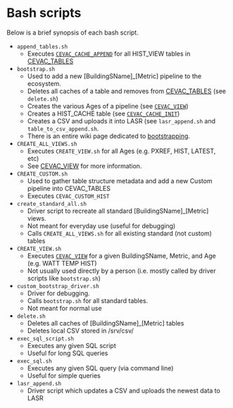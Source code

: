 # Bash scripts
Below is a brief synopsis of each bash script.

* `append_tables.sh`
  * Executes [`CEVAC_CACHE_APPEND`](https://github.com/whitedl/CEVAC/wiki/Data-Flow#cevac_cache_init-and-cevac_cache_append) for all HIST_VIEW tables in [CEVAC_TABLES](https://github.com/whitedl/CEVAC/wiki/Data-Flow#cevac_tables)
* `bootstrap.sh`
  * Used to add a new [BuildingSName]_[Metric] pipeline to the ecosystem.
  * Deletes all caches of a table and removes from [CEVAC_TABLES](https://github.com/whitedl/CEVAC/wiki/Data-Flow#cevac_tables) (see `delete.sh`)
  * Creates the various Ages of a pipeline (see [`CEVAC_VIEW`](https://github.com/whitedl/CEVAC/wiki/Data-Flow#cevac_view))
  * Creates a HIST_CACHE table (see [`CEVAC_CACHE_INIT`](https://github.com/whitedl/CEVAC/wiki/Data-Flow#cevac_cache_init-and-cevac_cache_append))
  * Creates a CSV and uploads it into LASR (see `lasr_append.sh` and `table_to_csv_append.sh`.
  * There is an entire wiki page dedicated to [bootstrapping](https://github.com/whitedl/CEVAC/wiki/Bootstrapping-the-CEVAC-Tables-Ecosystem).
* `CREATE_ALL_VIEWS.sh`
  * Executes `CREATE_VIEW.sh` for all Ages (e.g. PXREF, HIST, LATEST, etc)
  * See [CEVAC_VIEW](https://github.com/whitedl/CEVAC/wiki/Data-Flow#cevac_view) for more information.
* `CREATE_CUSTOM.sh`
  * Used to gather table structure metadata and add a new Custom pipeline into CEVAC_TABLES
  * Executes `CEVAC_CUSTOM_HIST`
* `create_standard_all.sh`
  * Driver script to recreate all standard [BuildingSName]_[Metric] views.
  * Not meant for everyday use (useful for debugging)
  * Calls `CREATE_ALL_VIEWS.sh` for all existing standard (not custom) tables
* `CREATE_VIEW.sh`
  * Executes [`CEVAC_VIEW`](https://github.com/whitedl/CEVAC/wiki/Data-Flow#cevac_view) for a given BuildingSName, Metric, and Age (e.g. WATT TEMP HIST)
  * Not usually used directly by a person (i.e. mostly called by driver scripts like `bootstrap.sh`)
* `custom_bootstrap_driver.sh`
  * Driver for debugging.
  * Calls `bootstrap.sh` for all standard tables.
  * Not meant for normal use
* `delete.sh`
  * Deletes all caches of [BuildingSName]_[Metric] tables
  * Deletes local CSV stored in /srv/csv/
* `exec_sql_script.sh`
  * Executes any given SQL script
  * Useful for long SQL queries
* `exec_sql.sh`
  * Executes any given SQL query (via command line)
  * Useful for simple queries
* `lasr_append.sh`
  * Driver script which updates a CSV and uploads the newest data to LASR
